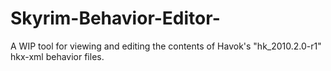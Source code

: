 # Skyrim-Behavior-Editor-
A WIP tool for viewing and editing the contents of Havok's "hk_2010.2.0-r1" hkx-xml behavior files.
